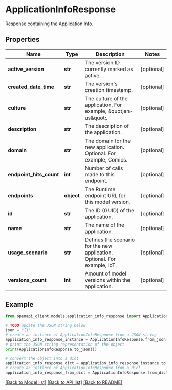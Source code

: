# ApplicationInfoResponse

Response containing the Application Info.

## Properties

Name | Type | Description | Notes
------------ | ------------- | ------------- | -------------
**active_version** | **str** | The version ID currently marked as active. | [optional] 
**created_date_time** | **str** | The version&#39;s creation timestamp. | [optional] 
**culture** | **str** | The culture of the application. For example, \&quot;en-us\&quot;. | [optional] 
**description** | **str** | The description of the application. | [optional] 
**domain** | **str** | The domain for the new application. Optional. For example, Comics. | [optional] 
**endpoint_hits_count** | **int** | Number of calls made to this endpoint. | [optional] 
**endpoints** | **object** | The Runtime endpoint URL for this model version. | [optional] 
**id** | **str** | The ID (GUID) of the application. | [optional] 
**name** | **str** | The name of the application. | [optional] 
**usage_scenario** | **str** | Defines the scenario for the new application. Optional. For example, IoT. | [optional] 
**versions_count** | **int** | Amount of model versions within the application. | [optional] 

## Example

```python
from openapi_client.models.application_info_response import ApplicationInfoResponse

# TODO update the JSON string below
json = "{}"
# create an instance of ApplicationInfoResponse from a JSON string
application_info_response_instance = ApplicationInfoResponse.from_json(json)
# print the JSON string representation of the object
print(ApplicationInfoResponse.to_json())

# convert the object into a dict
application_info_response_dict = application_info_response_instance.to_dict()
# create an instance of ApplicationInfoResponse from a dict
application_info_response_from_dict = ApplicationInfoResponse.from_dict(application_info_response_dict)
```
[[Back to Model list]](../README.md#documentation-for-models) [[Back to API list]](../README.md#documentation-for-api-endpoints) [[Back to README]](../README.md)


